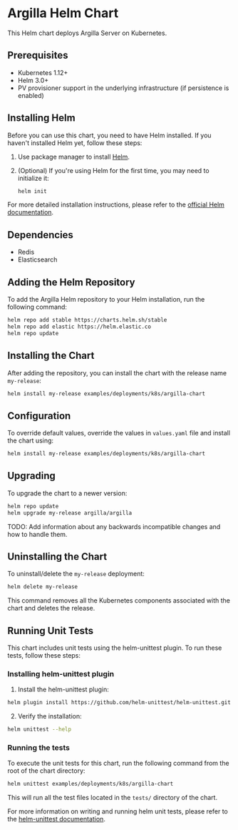 # Argilla Helm Chart

This Helm chart deploys Argilla Server on Kubernetes.

## Prerequisites

- Kubernetes 1.12+
- Helm 3.0+
- PV provisioner support in the underlying infrastructure (if persistence is enabled)

## Installing Helm

Before you can use this chart, you need to have Helm installed. If you haven't installed Helm yet, follow these steps:

1. Use package manager to install [Helm](https://helm.sh/docs/intro/install/#through-package-managers).

2. (Optional) If you're using Helm for the first time, you may need to initialize it:

   ```bash
   helm init
   ```

For more detailed installation instructions, please refer to the [official Helm documentation](https://helm.sh/docs/intro/install/).

## Dependencies

- Redis
- Elasticsearch
## Adding the Helm Repository

To add the Argilla Helm repository to your Helm installation, run the following command:

```bash
helm repo add stable https://charts.helm.sh/stable
helm repo add elastic https://helm.elastic.co
helm repo update
```

## Installing the Chart

After adding the repository, you can install the chart with the release name `my-release`:

```bash
helm install my-release examples/deployments/k8s/argilla-chart
```

## Configuration

To override default values, override the values in `values.yaml` file and install the chart using:

```bash
helm install my-release examples/deployments/k8s/argilla-chart
```

## Upgrading

To upgrade the chart to a newer version:

```bash
helm repo update
helm upgrade my-release argilla/argilla
```

TODO: Add information about any backwards incompatible changes and how to handle them.

## Uninstalling the Chart

To uninstall/delete the `my-release` deployment:

```bash
helm delete my-release
```

This command removes all the Kubernetes components associated with the chart and deletes the release.

## Running Unit Tests

This chart includes unit tests using the helm-unittest plugin. To run these tests, follow these steps:

### Installing helm-unittest plugin

1. Install the helm-unittest plugin:

```bash
helm plugin install https://github.com/helm-unittest/helm-unittest.git
```

2. Verify the installation:

```bash
helm unittest --help
```

### Running the tests

To execute the unit tests for this chart, run the following command from the root of the chart directory:

```bash
helm unittest examples/deployments/k8s/argilla-chart
```

This will run all the test files located in the `tests/` directory of the chart.

For more information on writing and running helm unit tests, please refer to the [helm-unittest documentation](https://github.com/helm-unittest/helm-unittest).
